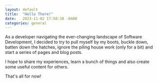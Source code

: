 ```yaml
---
layout: default
title:  "Hello There!"
date:   2023-11-02 17:50:38 -0400
categories: general
---
```


As a developer navigating the ever-changing landscape of Software Development, I decided to try to pull myself by my boots, buckle down, batten down the hatches, ignore the piling house work (only for a bit) and start a series of pages and blog posts.


I hope to share my experiences, learn a bunch of things and also create some useful content for others. 

That's all for now!
